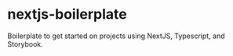 # nextjs-boilerplate
Boilerplate to get started on projects using NextJS, Typescript, and Storybook.
